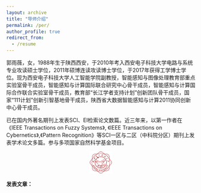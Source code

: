 ```yaml
---
layout: archive
title: "导师介绍"
permalink: /per/
author_profile: true
redirect_from:
  - /resume
---
```


郭雨薇，女，1988年生于陕西西安，于2010年考入西安电子科技大学电路与系统专业攻读硕士学位，2011年硕博连读攻读博士学位，于2017年获得工学博士学位。现为西安电子科技大学人工智能学院副教授，智能感知与图像处理教育部重点实验室骨干成员，智能感知与计算国际联合研究中心骨干成员，智能感知与计算国际合作联合实验室骨干成员，教育部“长江学者支持计划”创新团队骨干成员，国家“111计划”创新引智基地骨干成员，陕西省大数据智能感知与计算2011协同创新中心骨干成员。

已在国内外著名期刊上发表SCI、EI检索论文数篇。近三年来，以第一作者在《IEEE Transactions on Fuzzy Systems》, 《IEEE Transactions on Cybernetics》,《Pattern Recognition》等SCI一区与二区（中科院分区）期刊上发表学术论文多篇。参与多项国家自然科学基金项目。

<div style="text-align: center;">
    <img src="Guo-Lab-Img/xiaohui.png" alt="xiaohui Image" style="width:12%;"/>
</div>



**发表文章：**




